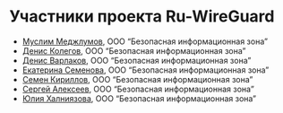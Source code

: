 # Участники проекта Ru-WireGuard

- [Муслим Меджлумов](https://www.linkedin.com/in/muslim-medzhlumov-ab982517/), ООО “Безопасная информационная зона”
- [Денис Колегов](https://twitter.com/dnkolegov), ООО “Безопасная информационная зона”
- [Денис Варлаков](https://github.com/survived), ООО “Безопасная информационная зона”
- [Екатерина Семенова](https://github.com/seemenkina), ООО “Безопасная информационная зона”
- [Семен Кириллов](https://github.com/svkirillov), ООО “Безопасная информационная зона”
- [Сергей Алексеев](https://github.com/sergalex79), ООО “Безопасная информационная зона”
- [Юлия Халниязова](https://github.com/vveiln), ООО “Безопасная информационная зона”
